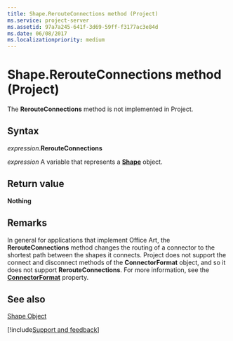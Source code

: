 ```yaml
---
title: Shape.RerouteConnections method (Project)
ms.service: project-server
ms.assetid: 97a7a245-641f-3d69-59ff-f3177ac3e84d
ms.date: 06/08/2017
ms.localizationpriority: medium
---
```



# Shape.RerouteConnections method (Project)
The **RerouteConnections** method is not implemented in Project.

## Syntax

_expression_.**RerouteConnections**

_expression_ A variable that represents a **[Shape](Project.Shape.md)** object.


## Return value

 **Nothing**


## Remarks

In general for applications that implement Office Art, the **RerouteConnections** method changes the routing of a connector to the shortest path between the shapes it connects. Project does not support the connect and disconnect methods of the **ConnectorFormat** object, and so it does not support **RerouteConnections**. For more information, see the **[ConnectorFormat](Project.shape.connectorformat.md)** property.


## See also


[Shape Object](Project.shape.md)

[!include[Support and feedback](~/includes/feedback-boilerplate.md)]